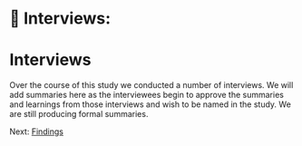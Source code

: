 # 💬 Interviews:

# Interviews

Over the course of this study we conducted a number of interviews. We will add summaries here as the interviewees begin to approve the summaries and learnings from those interviews and wish to be named in the study.  We are still producing formal summaries.

Next: [Findings](/findings.html)

